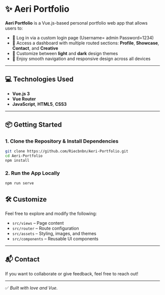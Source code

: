 # ✨ Aeri Portfolio

**Aeri Portfolio** is a Vue.js-based personal portfolio web app that allows users to:

* 🔐 Log in via a custom login page (Username= admin Password=1234)
* 🧭 Access a dashboard with multiple routed sections: **Profile**, **Showcase**, **Contact**, and **Creative**
* 🎨 Customize between **light** and **dark** design themes
* 📱 Enjoy smooth navigation and responsive design across all devices

---

## 💻 Technologies Used

* **Vue.js 3**
* **Vue Router**
* **JavaScript**, **HTML5**, **CSS3**

---

## 📦 Getting Started

### 1. Clone the Repository & Install Dependencies

```bash
git clone https://github.com/Riecbnbn/Aeri-Portfolio.git
cd Aeri-Portfolio
npm install
```

### 2. Run the App Locally

```bash
npm run serve
```

## 🛠️ Customize

Feel free to explore and modify the following:

* `src/views` – Page content
* `src/router` – Route configuration
* `src/assets` – Styling, images, and themes
* `src/components` – Reusable UI components

---

## 📬 Contact

If you want to collaborate or give feedback, feel free to reach out!

---

✅ *Built with love and Vue.*
